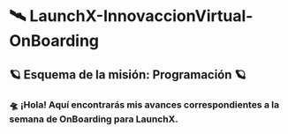 # 🛰️ LaunchX-InnovaccionVirtual-OnBoarding
## 🪐 Esquema de la misión: Programación 🪐
### 🛸 ¡Hola! Aquí encontrarás mis avances correspondientes a la semana de OnBoarding para LaunchX.
